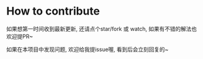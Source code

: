 # How to contribute
如果想第一时间收到最新更新, 还请点个star/fork 或 watch, 如果有不错的解法也欢迎提PR~

如果在本项目中发现问题, 欢迎给我提issue喔, 看到后会立刻回复的~
